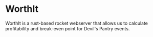 # WorthIt
WorthIt is a rust-based rocket webserver that allows us to calculate profitability and break-even point for Devil's Pantry events.